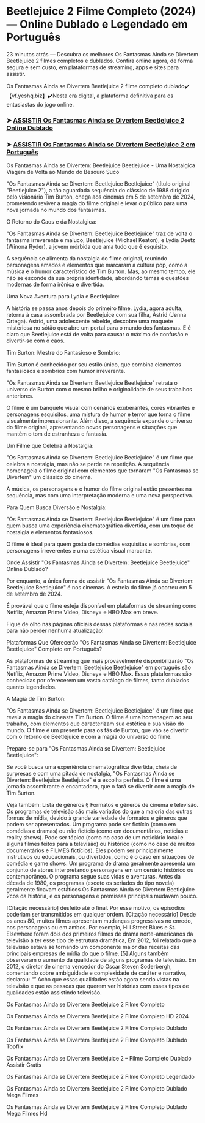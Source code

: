 # Beetlejuice 2 Filme Completo (2024) — Online Dublado e Legendado em Português

23 minutos atrás — Descubra os melhores Os Fantasmas Ainda se Divertem Beetlejuice 2 filmes completos e dublados. Confira online agora, de forma segura e sem custo, em plataformas de streaming, apps e sites para assistir.

Os Fantasmas Ainda se Divertem Beetlejuice 2 filme completo dublado✔️【vf.yeshq.biz】✔️Nesta era digital, a plataforma definitiva para os entusiastas do jogo online.


### ➤ [ASSISTIR Os Fantasmas Ainda se Divertem Beetlejuice 2 Online Dublado](https://vf.yeshq.biz/pt/movie/917496)

### ➤ [ASSISTIR Os Fantasmas Ainda se Divertem Beetlejuice 2 em Português](https://vf.yeshq.biz/pt/movie/917496)

Os Fantasmas Ainda se Divertem: Beetlejuice Beetlejuice - Uma Nostalgica Viagem de Volta ao Mundo do Besouro Suco

"Os Fantasmas Ainda se Divertem: Beetlejuice Beetlejuice" (título original "Beetlejuice 2"), a tão aguardada sequência do clássico de 1988 dirigido pelo visionário Tim Burton, chega aos cinemas em 5 de setembro de 2024, prometendo reviver a magia do filme original e levar o público para uma nova jornada no mundo dos fantasmas.

O Retorno do Caos e da Nostalgica:

"Os Fantasmas Ainda se Divertem: Beetlejuice Beetlejuice" traz de volta o fantasma irreverente e maluco, Beetlejuice (Michael Keaton), e Lydia Deetz (Winona Ryder), a jovem mórbida que ama tudo que é esquisito.

A sequência se alimenta da nostalgia do filme original, reunindo personagens amados e elementos que marcaram a cultura pop, como a música e o humor característico de Tim Burton. Mas, ao mesmo tempo, ele não se esconde da sua própria identidade, abordando temas e questões modernas de forma irônica e divertida.

Uma Nova Aventura para Lydia e Beetlejuice:

A história se passa anos depois do primeiro filme. Lydia, agora adulta, retorna à casa assombrada por Beetlejuice com sua filha, Astrid (Jenna Ortega). Astrid, uma adolescente rebelde, descobre uma maquete misteriosa no sótão que abre um portal para o mundo dos fantasmas. E é claro que Beetlejuice está de volta para causar o máximo de confusão e divertir-se com o caos.

Tim Burton: Mestre do Fantasioso e Sombrio:

Tim Burton é conhecido por seu estilo único, que combina elementos fantasiosos e sombrios com humor irreverente.

"Os Fantasmas Ainda se Divertem: Beetlejuice Beetlejuice" retrata o universo de Burton com o mesmo brilho e originalidade de seus trabalhos anteriores.

O filme é um banquete visual com cenários exuberantes, cores vibrantes e personagens esquisitos, uma mistura de humor e terror que torna o filme visualmente impressionante. Além disso, a sequência expande o universo do filme original, apresentando novos personagens e situações que mantém o tom de estranheza e fantasia.

Um Filme que Celebra a Nostalgia:

"Os Fantasmas Ainda se Divertem: Beetlejuice Beetlejuice" é um filme que celebra a nostalgia, mas não se perde na repetição. A sequência homenageia o filme original com elementos que tornaram "Os Fantasmas se Divertem" um clássico do cinema.

A música, os personagens e o humor do filme original estão presentes na sequência, mas com uma interpretação moderna e uma nova perspectiva.

Para Quem Busca Diversão e Nostalgia:

"Os Fantasmas Ainda se Divertem: Beetlejuice Beetlejuice" é um filme para quem busca uma experiência cinematográfica divertida, com um toque de nostalgia e elementos fantasiosos.

O filme é ideal para quem gosta de comédias esquisitas e sombrias, com personagens irreverentes e uma estética visual marcante.

Onde Assistir "Os Fantasmas Ainda se Divertem: Beetlejuice Beetlejuice" Online Dublado?

Por enquanto, a única forma de assistir "Os Fantasmas Ainda se Divertem: Beetlejuice Beetlejuice" é nos cinemas. A estreia do filme já ocorreu em 5 de setembro de 2024.

É provável que o filme esteja disponível em plataformas de streaming como Netflix, Amazon Prime Video, Disney+ e HBO Max em breve.

Fique de olho nas páginas oficiais dessas plataformas e nas redes sociais para não perder nenhuma atualização!

Plataformas Que Oferecerão "Os Fantasmas Ainda se Divertem: Beetlejuice Beetlejuice" Completo em Português?

As plataformas de streaming que mais provavelmente disponibilizarão "Os Fantasmas Ainda se Divertem: Beetlejuice Beetlejuice" em português são Netflix, Amazon Prime Video, Disney+ e HBO Max. Essas plataformas são conhecidas por oferecerem um vasto catálogo de filmes, tanto dublados quanto legendados.

A Magia de Tim Burton:

"Os Fantasmas Ainda se Divertem: Beetlejuice Beetlejuice" é um filme que revela a magia do cineasta Tim Burton. O filme é uma homenagem ao seu trabalho, com elementos que caracterizam sua estética e sua visão do mundo. O filme é um presente para os fãs de Burton, que vão se divertir com o retorno de Beetlejuice e com a magia do universo do filme.

Prepare-se para "Os Fantasmas Ainda se Divertem: Beetlejuice Beetlejuice":

Se você busca uma experiência cinematográfica divertida, cheia de surpresas e com uma pitada de nostalgia, "Os Fantasmas Ainda se Divertem: Beetlejuice Beetlejuice" é a escolha perfeita. O filme é uma jornada assombrante e encantadora, que o fará se divertir com a magia de Tim Burton.



Veja também: Lista de gêneros § Formatos e gêneros de cinema e televisão. Os programas de televisão são mais variados do que a maioria das outras formas de mídia, devido à grande variedade de formatos e gêneros que podem ser apresentados. Um programa pode ser fictício (como em comédias e dramas) ou não fictício (como em documentários, notícias e reality shows). Pode ser tópico (como no caso de um noticiário local e alguns filmes feitos para a televisão) ou histórico (como no caso de muitos documentários e FILMES fictícios). Eles podem ser principalmente instrutivos ou educacionais, ou divertidos, como é o caso em situações de comédia e game shows. Um programa de drama geralmente apresenta um conjunto de atores interpretando personagens em um cenário histórico ou contemporâneo. O programa segue suas vidas e aventuras. Antes da década de 1980, os programas (exceto os seriados do tipo novela) geralmente ficavam estáticos Os Fantasmas Ainda se Divertem Beetlejuice 2cos da história, e os personagens e premissas principais mudavam pouco.

[Citação necessário] desfeito até o final. Por esse motivo, os episódios poderiam ser transmitidos em qualquer ordem. [Citação necessário] Desde os anos 80, muitos filmes apresentam mudanças progressivas no enredo, nos personagens ou em ambos. Por exemplo, Hill Street Blues e St. Elsewhere foram dois dos primeiros filmes de drama norte-americanos da televisão a ter esse tipo de estrutura dramática, Em 2012, foi relatado que a televisão estava se tornando um componente maior das receitas das principais empresas de mídia do que o filme. [5] Alguns também observaram o aumento da qualidade de alguns programas de televisão. Em 2012, o diretor de cinema vencedor do Oscar Steven Soderbergh, comentando sobre ambiguidade e complexidade de caráter e narrativa, declarou: “” Acho que essas qualidades estão agora sendo vistas na televisão e que as pessoas que querem ver histórias com esses tipos de qualidades estão assistindo televisão.

Os Fantasmas Ainda se Divertem Beetlejuice 2 Filme Completo

Os Fantasmas Ainda se Divertem Beetlejuice 2 Filme Completo HD 2024

Os Fantasmas Ainda se Divertem Beetlejuice 2 Filme Completo Dublado

Os Fantasmas Ainda se Divertem Beetlejuice 2 Filme Completo Dublado Topflix

Os Fantasmas Ainda se Divertem Beetlejuice 2 – Filme Completo Dublado Assistir Gratis

Os Fantasmas Ainda se Divertem Beetlejuice 2 Filme Completo Legendado

Os Fantasmas Ainda se Divertem Beetlejuice 2 Filme Completo Dublado Mega Filmes

Os Fantasmas Ainda se Divertem Beetlejuice 2 Filme Completo Dublado Mega Filmes Hd
